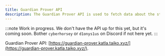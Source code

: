 ```yaml
---
title: Guardian Prover API
description: The Guardian Prover API is used to fetch data about the status of Taiko's Guardian Provers.
---
```


:::note
Work in progress. We don't have the API up for this yet, but it's coming soon. Bother `cyberhorsey` or `d1onys1us` on Discord if not here yet.
:::

Guardian Prover API: [https://guardian-prover.katla.taiko.xyz/](https://guardian-prover.katla.taiko.xyz/).
